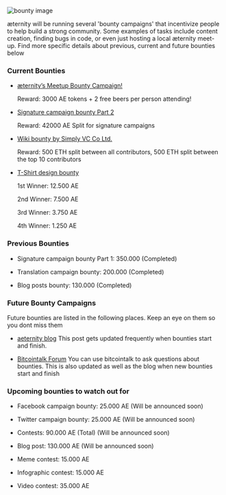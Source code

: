 ![bounty image](https://github.com/aeternity/wiki/blob/master/images/ae-bounty-program.png)

æternity will be running several 'bounty campaigns' that incentivize people to help build a strong community. Some examples of tasks include content creation, finding bugs in code, or even just hosting a local æternity meet-up. Find more specific details about previous, current and future bounties below

### Current Bounties


* [æternity’s Meetup Bounty Campaign!](https://blog.aeternity.com/%C3%A6ternitys-meetup-bounty-campaign-bb348067e5a4)
    
    Reward: 3000 AE tokens + 2 free beers per person attending!

* [Signature campaign bounty Part 2](https://bitcointalk.org/index.php?topic=1819473.0)

    Reward: 42000 AE Split for signature campaigns

* [Wiki bounty by Simply VC Co Ltd.](https://blog.aeternity.com/%C3%A6ternity-wiki-bounty-campaign-6419b7c7c3bd)

    Reward: 500 ETH split between all contributors, 500 ETH split between the top 10 contributors

* [T-Shirt design bounty](https://docs.google.com/forms/d/e/1FAIpQLSc4NSHNUE8uHCpkh2Ap3zuikGwOB7QHeadp8e-F6vkKsboUQQ/viewform)
    
    1st Winner: 12.500 AE 

    2nd Winner: 7.500 AE 

    3rd Winner: 3.750 AE 

    4th Winner: 1.250 AE 


### Previous Bounties

* Signature campaign bounty Part 1: 350.000 (Completed)

* Translation campaign bounty: 200.000 (Completed)
* Blog posts bounty: 130.000 (Completed)

### Future Bounty Campaigns

Future bounties are listed in the following places.
Keep an eye on them so you dont miss them

* [aeternity blog](https://blog.aeternity.com/%C3%A6ternity-bounty-program-e6191d330cf5)
  This post gets updated frequently when bounties start and finish.

* [Bitcointalk Forum](https://bitcointalk.org/index.php?topic=1819473.0)
   You can use bitcointalk to ask questions about bounties.
   This is also updated as well as the blog when new bounties start and finish

### Upcoming bounties to watch out for

* Facebook campaign bounty: 25.000 AE (Will be announced soon)

* Twitter campaign bounty: 25.000 AE (Will be announced soon)

* Contests: 90.000 AE (Total) (Will be announced soon)

* Blog post: 130.000 AE  (Will be announced soon)

* Meme contest: 15.000 AE

* Infographic contest: 15.000 AE

* Video contest: 35.000 AE


